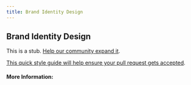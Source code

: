 ```yaml
---
title: Brand Identity Design
---
```


## Brand Identity Design

This is a stub. [Help our community expand it](https://github.com/freecodecamp/guides/tree/master/src/pages/articles/design/brand-identity-design/index.md).

[This quick style guide will help ensure your pull request gets accepted](https://github.com/freeCodeCamp/guides/blob/master/README.md).

<!-- The article goes here, in GitHub-flavored Markdown. Feel free to add YouTube videos, images, and CodePen/JSBin embeds  -->

#### More Information:
<!-- Please add any articles you think might be helpful to read before writing the article -->


